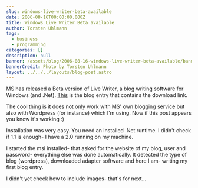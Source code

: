 ```yaml
---
slug: windows-live-writer-beta-available
date: 2006-08-16T00:00:00.000Z
title: Windows Live Writer Beta available
author: Torsten Uhlmann
tags:
  - business
  - programming
categories: []
description: null
banner: /assets/blog/2006-08-16-windows-live-writer-beta-available/banner.jpg
bannerCredit: Photo by Torsten Uhlmann
layout: ../../../layouts/blog-post.astro
---
```


MS has released a Beta version of Live Writer, a blog writing software for Windows (and .Net). [This](http://windowslivewriter.spaces.live.com/PersonalSpace.aspx?_c02_owner=1) is the blog entry that contains the download link.

The cool thing is it does not only work with MS' own blogging service but also with Wordpress (for instance) which I'm using. Now if this post appears you know it's working :)

Installation was very easy. You need an installed .Net runtime. I didn't check if 1.1 is enough- I have a 2.0 running on my machine.

I started the msi installed- that asked for the website of my blog, user and password- everything else was done automatically. It detected the type of blog (wordpress), downloaded adapter software and here I am- writing my first blog entry.

I didn't yet check how to include images- that's for next...
